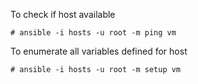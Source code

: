 To check if host available

```
# ansible -i hosts -u root -m ping vm
```

To enumerate all variables defined for host

```
# ansible -i hosts -u root -m setup vm
```
